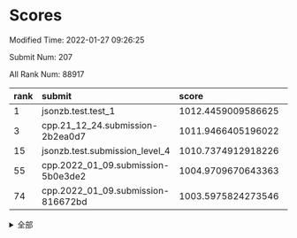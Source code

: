 # Scores

Modified Time: 2022-01-27 09:26:25

Submit Num: 207

All Rank Num: 88917

| rank |               submit               |       score        |       sigma        | pk_num |
| :--- | :--------------------------------- | :----------------- | :----------------- | :----- |
| 1    | jsonzb.test.test_1                 | 1012.4459009586625 | 0.7865502402393244 | 1718   |
| 3    | cpp.21_12_24.submission-2b2ea0d7   | 1011.9466405196022 | 0.7962487026531595 | 1716   |
| 15   | jsonzb.test.submission_level_4     | 1010.7374912918226 | 0.7592411798039805 | 1722   |
| 55   | cpp.2022_01_09.submission-5b0e3de2 | 1004.9709670643363 | 0.7181108576713487 | 1717   |
| 74   | cpp.2022_01_09.submission-816672bd | 1003.5975824273546 | 0.7191732275243065 | 1717   |


<details>
<summary>全部</summary>

| rank |                 submit                 |       score        |       sigma        | pk_num |
| :--- | :------------------------------------- | :----------------- | :----------------- | :----- |
| 1    | jsonzb.test.test_1                     | 1012.4459009586625 | 0.7865502402393244 | 1718   |
| 2    | gobigger.level_3.submission_level_3_29 | 1012.0245271699885 | 0.7638666425696309 | 1718   |
| 3    | cpp.21_12_24.submission-2b2ea0d7       | 1011.9466405196022 | 0.7962487026531595 | 1716   |
| 4    | gobigger.level_3.submission_level_3_31 | 1011.9201891171385 | 0.7718420018042971 | 1721   |
| 5    | gobigger.level_3.submission_level_3_2  | 1011.6325352093951 | 0.7737609216152734 | 1722   |
| 6    | gobigger.level_3.submission_level_3_44 | 1011.5403675259822 | 0.7668746364163213 | 1718   |
| 7    | gobigger.level_3.submission_level_3_48 | 1011.2064378953949 | 0.7829296176324378 | 1719   |
| 8    | gobigger.level_3.submission_level_3_30 | 1011.1202628081775 | 0.755174246325857  | 1715   |
| 9    | gobigger.level_3.submission_level_3_6  | 1011.1168997225328 | 0.7740450562473822 | 1717   |
| 10   | gobigger.level_3.submission_level_3_20 | 1011.00784413575   | 0.766455636905632  | 1721   |
| 11   | gobigger.level_3.submission_level_3_9  | 1011.0047198933283 | 0.7449894301264952 | 1716   |
| 12   | gobigger.level_3.submission_level_3_43 | 1010.9216514942163 | 0.78803138931466   | 1712   |
| 13   | gobigger.level_3.submission_level_3_49 | 1010.8357754378284 | 0.7791103572029383 | 1722   |
| 14   | gobigger.level_3.submission_level_3_27 | 1010.7656227638333 | 0.7524136873469661 | 1715   |
| 15   | jsonzb.test.submission_level_4         | 1010.7374912918226 | 0.7592411798039805 | 1722   |
| 16   | gobigger.level_3.submission_level_3_41 | 1010.6641780647554 | 0.767603733027901  | 1716   |
| 17   | gobigger.level_3.submission_level_3_24 | 1010.6325738018002 | 0.7706778300328972 | 1717   |
| 18   | gobigger.level_3.submission_level_3_26 | 1010.6117811795893 | 0.770710257661502  | 1720   |
| 19   | gobigger.level_3.submission_level_3_32 | 1010.5695282616756 | 0.7559588793905211 | 1722   |
| 20   | gobigger.level_3.submission_level_3_11 | 1010.4858680353174 | 0.7631960999169345 | 1719   |
| 21   | gobigger.level_3.submission_level_3_16 | 1010.4336662477326 | 0.774867907335606  | 1719   |
| 22   | gobigger.level_3.submission_level_3_0  | 1010.4222325205131 | 0.7622157627862015 | 1714   |
| 23   | gobigger.level_3.submission_level_3_40 | 1010.3389491474571 | 0.7503018500235152 | 1719   |
| 24   | gobigger.level_3.submission_level_3_42 | 1010.3329033006198 | 0.7847399482210954 | 1717   |
| 25   | gobigger.level_3.submission_level_3_28 | 1010.3194833471798 | 0.7639069056234654 | 1721   |
| 26   | gobigger.level_3.submission_level_3_1  | 1010.2255060619661 | 0.7364339257272965 | 1717   |
| 27   | gobigger.level_3.submission_level_3_34 | 1010.1989341491595 | 0.7521285436767248 | 1719   |
| 28   | gobigger.level_3.submission_level_3_39 | 1010.1937537895006 | 0.7528578697312095 | 1722   |
| 29   | gobigger.level_3.submission_level_3_35 | 1010.1488212573162 | 0.75340160946626   | 1714   |
| 30   | gobigger.level_3.submission_level_3_7  | 1010.0697378672987 | 0.7727956352097687 | 1719   |
| 31   | gobigger.level_3.submission_level_3_25 | 1010.0309390677388 | 0.7816970992391907 | 1719   |
| 32   | gobigger.level_3.submission_level_3_12 | 1010.0290191909263 | 0.7683453712785091 | 1722   |
| 33   | gobigger.level_3.submission_level_3_21 | 1009.9296983004702 | 0.7587583222648743 | 1717   |
| 34   | gobigger.level_3.submission_level_3_18 | 1009.8906580910137 | 0.736874078796478  | 1719   |
| 35   | gobigger.level_3.submission_level_3_10 | 1009.882184791718  | 0.7432101515634435 | 1720   |
| 36   | gobigger.level_3.submission_level_3_22 | 1009.8354256639421 | 0.7846823131136287 | 1723   |
| 37   | gobigger.level_3.submission_level_3_38 | 1009.7049583586846 | 0.7609702245925482 | 1715   |
| 38   | gobigger.level_3.submission_level_3_8  | 1009.661141188832  | 0.752792197602502  | 1713   |
| 39   | gobigger.level_3.submission_level_3_3  | 1009.6545858255267 | 0.7481824005638581 | 1716   |
| 40   | gobigger.level_3.submission_level_3_46 | 1009.6068206396136 | 0.737195147339293  | 1717   |
| 41   | gobigger.level_3.submission_level_3_15 | 1009.5788281884527 | 0.7539172030446986 | 1715   |
| 42   | gobigger.level_3.submission_level_3_33 | 1009.573277934746  | 0.7318769529041231 | 1725   |
| 43   | gobigger.level_3.submission_level_3_5  | 1009.4850129122713 | 0.7411799183042297 | 1719   |
| 44   | gobigger.level_3.submission_level_3_13 | 1009.4566921764242 | 0.7734935160394584 | 1718   |
| 45   | gobigger.level_3.submission_level_3_47 | 1009.4281169870445 | 0.7453036343967239 | 1720   |
| 46   | gobigger.level_3.submission_level_3_36 | 1009.3553790505182 | 0.7493918778428355 | 1723   |
| 47   | gobigger.level_3.submission_level_3_4  | 1009.2789658117194 | 0.760074676461131  | 1716   |
| 48   | gobigger.level_3.submission_level_3_14 | 1009.263219298929  | 0.7394395883766588 | 1719   |
| 49   | gobigger.level_3.submission_level_3_23 | 1009.1684202015962 | 0.7513216986954918 | 1718   |
| 50   | gobigger.level_3.submission_level_3_37 | 1009.0869793503047 | 0.745639384150162  | 1713   |
| 51   | gobigger.level_3.submission_level_3_17 | 1008.8901696760794 | 0.7390644164439112 | 1716   |
| 52   | gobigger.level_3.submission_level_3_45 | 1008.3040531026991 | 0.7398720599445818 | 1718   |
| 53   | gobigger.level_3.submission_level_3_19 | 1007.7775683538728 | 0.7320328697289932 | 1715   |
| 54   | gobigger.level_1.submission_level_1_20 | 1005.0918015556778 | 0.734633434654053  | 1715   |
| 55   | cpp.2022_01_09.submission-5b0e3de2     | 1004.9709670643363 | 0.7181108576713487 | 1717   |
| 56   | gobigger.level_1.submission_level_1_16 | 1004.8047294821689 | 0.741196457063206  | 1717   |
| 57   | gobigger.level_1.submission_level_1_45 | 1004.651067451363  | 0.7207495627748994 | 1718   |
| 58   | gobigger.level_1.submission_level_1_40 | 1004.6402203096712 | 0.7246139835468312 | 1720   |
| 59   | gobigger.level_1.submission_level_1_47 | 1004.5850161324507 | 0.7279470282543283 | 1720   |
| 60   | gobigger.level_1.submission_level_1_23 | 1004.4080574662631 | 0.7351524829903953 | 1717   |
| 61   | gobigger.level_1.submission_level_1_7  | 1004.4074948154104 | 0.7206026456365143 | 1718   |
| 62   | gobigger.level_1.submission_level_1_30 | 1004.2048081899269 | 0.7310010629319162 | 1717   |
| 63   | gobigger.level_1.submission_level_1_22 | 1004.16711634479   | 0.7199255203481054 | 1719   |
| 64   | gobigger.level_1.submission_level_1_6  | 1004.0905057090922 | 0.7213365337185405 | 1718   |
| 65   | gobigger.level_1.submission_level_1_42 | 1003.9987136332867 | 0.7139850729236337 | 1716   |
| 66   | gobigger.level_1.submission_level_1_27 | 1003.9414576619378 | 0.7131773049870401 | 1714   |
| 67   | gobigger.level_1.submission_level_1_17 | 1003.8947833880941 | 0.7171063132135534 | 1717   |
| 68   | gobigger.level_1.submission_level_1_39 | 1003.8168186470036 | 0.7135208384896761 | 1723   |
| 69   | gobigger.level_1.submission_level_1_43 | 1003.7967534998029 | 0.7170480876485362 | 1721   |
| 70   | gobigger.level_1.submission_level_1_49 | 1003.793823359346  | 0.7218850480338588 | 1719   |
| 71   | gobigger.level_1.submission_level_1_1  | 1003.7084068046149 | 0.7253348702450766 | 1724   |
| 72   | gobigger.level_1.submission_level_1_26 | 1003.6282772413556 | 0.7216651328132784 | 1718   |
| 73   | gobigger.level_1.submission_level_1_36 | 1003.5976990781984 | 0.7132601739567731 | 1722   |
| 74   | cpp.2022_01_09.submission-816672bd     | 1003.5975824273546 | 0.7191732275243065 | 1717   |
| 75   | gobigger.level_1.submission_level_1_28 | 1003.5889849678158 | 0.718150834416281  | 1716   |
| 76   | gobigger.level_1.submission_level_1_34 | 1003.5242396626988 | 0.7230936822650149 | 1719   |
| 77   | gobigger.level_1.submission_level_1_35 | 1003.4702814147487 | 0.7220142099320687 | 1718   |
| 78   | gobigger.level_1.submission_level_1_44 | 1003.4620509376111 | 0.7283063142947355 | 1718   |
| 79   | gobigger.level_1.submission_level_1_5  | 1003.4402437557347 | 0.7183555559170628 | 1716   |
| 80   | gobigger.level_1.submission_level_1_10 | 1003.4145495419418 | 0.731696788810856  | 1719   |
| 81   | gobigger.level_1.submission_level_1_24 | 1003.4102219179858 | 0.7145049947479073 | 1716   |
| 82   | gobigger.level_1.submission_level_1_3  | 1003.3939245876327 | 0.7129426966246702 | 1726   |
| 83   | gobigger.level_1.submission_level_1_32 | 1003.3905906387662 | 0.7135484549495468 | 1718   |
| 84   | gobigger.level_1.submission_level_1_25 | 1003.3509448011456 | 0.7223947300645123 | 1714   |
| 85   | gobigger.level_1.submission_level_1_19 | 1003.2106692922533 | 0.7068280581693238 | 1720   |
| 86   | gobigger.level_1.submission_level_1_21 | 1003.171396339835  | 0.7240158229936211 | 1719   |
| 87   | gobigger.level_1.submission_level_1_33 | 1003.1048607395431 | 0.7219584415580109 | 1721   |
| 88   | gobigger.level_1.submission_level_1_13 | 1003.0529418737888 | 0.7126576103410265 | 1716   |
| 89   | gobigger.level_1.submission_level_1_18 | 1003.0495710373154 | 0.7302177348322914 | 1715   |
| 90   | gobigger.level_1.submission_level_1_48 | 1002.9197755639947 | 0.7225920526567253 | 1719   |
| 91   | gobigger.level_1.submission_level_1_37 | 1002.8722789721865 | 0.7174822497969255 | 1718   |
| 92   | gobigger.level_1.submission_level_1_38 | 1002.8507287812993 | 0.7165661046846096 | 1714   |
| 93   | gobigger.level_1.submission_level_1_46 | 1002.8485528297507 | 0.7167865432127997 | 1720   |
| 94   | gobigger.level_1.submission_level_1_2  | 1002.8096966121258 | 0.7192766700228078 | 1718   |
| 95   | gobigger.level_1.submission_level_1_12 | 1002.8089145013945 | 0.7150276376561604 | 1722   |
| 96   | gobigger.level_1.submission_level_1_9  | 1002.7200739964106 | 0.7138540792362236 | 1718   |
| 97   | gobigger.level_1.submission_level_1_14 | 1002.6941570539117 | 0.7139907459459903 | 1720   |
| 98   | gobigger.level_1.submission_level_1_41 | 1002.6410317708688 | 0.7106327447867482 | 1719   |
| 99   | gobigger.level_1.submission_level_1_11 | 1002.3947906173977 | 0.7190528101111013 | 1719   |
| 100  | gobigger.level_1.submission_level_1_15 | 1002.0858597904705 | 0.7098380114126226 | 1719   |
| 101  | gobigger.level_1.submission_level_1_0  | 1002.0720922275722 | 0.7070163432176622 | 1716   |
| 102  | gobigger.level_1.submission_level_1_4  | 1001.9932943818078 | 0.7072430419234486 | 1721   |
| 103  | gobigger.level_1.submission_level_1_8  | 1001.845641360225  | 0.712139502271746  | 1716   |
| 104  | gobigger.level_1.submission_level_1_29 | 1001.3084930404776 | 0.714977953099592  | 1717   |
| 105  | gobigger.level_1.submission_level_1_31 | 1000.7303140765708 | 0.7039756702723018 | 1719   |
| 106  | gobigger.random.submission_random_30   | 996.8777919050119  | 0.6967545165632777 | 1720   |
| 107  | gobigger.random.submission_random_23   | 996.8725352549851  | 0.6951205714599027 | 1718   |
| 108  | gobigger.random.submission_random_14   | 996.8619513422382  | 0.7181346903842792 | 1716   |
| 109  | gobigger.random.submission_random_21   | 996.8248491365484  | 0.7194438641926157 | 1718   |
| 110  | gobigger.random.submission_random_38   | 996.6828427653519  | 0.7029064762252939 | 1720   |
| 111  | gobigger.random.submission_random_33   | 996.6696148735768  | 0.7218296529469198 | 1713   |
| 112  | gobigger.random.submission_random_6    | 996.6377188995606  | 0.71511332590332   | 1723   |
| 113  | gobigger.random.submission_random_37   | 996.5445541369535  | 0.7087478280054027 | 1716   |
| 114  | gobigger.random.submission_random_11   | 996.5158468309702  | 0.7150248154351889 | 1716   |
| 115  | gobigger.random.submission_random_9    | 996.4681269069298  | 0.7111922804304945 | 1718   |
| 116  | gobigger.random.submission_random_19   | 996.3709278660314  | 0.7144161127646026 | 1718   |
| 117  | gobigger.random.submission_random_48   | 996.3388522056631  | 0.7121426005450104 | 1717   |
| 118  | gobigger.random.submission_random_18   | 996.3082262035196  | 0.7040269868503968 | 1718   |
| 119  | gobigger.random.submission_random_39   | 996.269948018276   | 0.6975891279225784 | 1715   |
| 120  | gobigger.random.submission_random_28   | 996.2210161295737  | 0.7116926781934081 | 1716   |
| 121  | gobigger.random.submission_random_43   | 996.1310346894527  | 0.7261672133178069 | 1716   |
| 122  | gobigger.random.submission_random_5    | 996.0977697929193  | 0.716529582393114  | 1718   |
| 123  | gobigger.random.submission_random_46   | 996.0670879336476  | 0.7235525706177359 | 1720   |
| 124  | gobigger.random.submission_random_35   | 996.0519530463553  | 0.7019062791842311 | 1720   |
| 125  | gobigger.random.submission_random_41   | 996.0365742006162  | 0.7083832209780495 | 1719   |
| 126  | gobigger.random.submission_random_29   | 996.0349833336463  | 0.7139322135196806 | 1715   |
| 127  | gobigger.random.submission_random_40   | 996.0012288156596  | 0.711166075541958  | 1714   |
| 128  | gobigger.random.submission_random_22   | 995.9354862558085  | 0.7055028888847379 | 1721   |
| 129  | gobigger.random.submission_random_44   | 995.9077809230918  | 0.7124212031598102 | 1714   |
| 130  | gobigger.random.submission_random_3    | 995.8970697412183  | 0.7105710978792994 | 1719   |
| 131  | gobigger.random.submission_random_45   | 995.8372991600468  | 0.718534164750931  | 1725   |
| 132  | gobigger.random.submission_random_32   | 995.6901041128953  | 0.7410107065028617 | 1720   |
| 133  | gobigger.random.submission_random_2    | 995.6759800819352  | 0.7120257590279891 | 1719   |
| 134  | gobigger.random.submission_random_42   | 995.6748198743106  | 0.7099701482576863 | 1719   |
| 135  | gobigger.random.submission_random_4    | 995.6671404003772  | 0.7172327296977392 | 1724   |
| 136  | gobigger.random.submission_random_47   | 995.6141087389525  | 0.7309638906275425 | 1721   |
| 137  | gobigger.random.submission_random_36   | 995.5422609652161  | 0.7151679463270723 | 1717   |
| 138  | gobigger.random.submission_random_31   | 995.4730761629526  | 0.709402657121066  | 1721   |
| 139  | gobigger.random.submission_random_34   | 995.4687251705701  | 0.7150036349931574 | 1719   |
| 140  | gobigger.random.submission_random_13   | 995.459513626746   | 0.7114706239928725 | 1722   |
| 141  | gobigger.random.submission_random_49   | 995.4296356118226  | 0.7049916078098409 | 1715   |
| 142  | gobigger.random.submission_random_12   | 995.4243781906339  | 0.7151929566278068 | 1716   |
| 143  | gobigger.random.submission_random_1    | 995.3418130668496  | 0.7196321928129874 | 1717   |
| 144  | gobigger.random.submission_random_7    | 995.316857039438   | 0.7116108581525007 | 1714   |
| 145  | gobigger.random.submission_random_15   | 995.2824353661289  | 0.730992807440214  | 1716   |
| 146  | gobigger.random.submission_random_25   | 995.2629455901067  | 0.708454967768463  | 1719   |
| 147  | gobigger.random.submission_random_8    | 995.2457425468764  | 0.7144335959043542 | 1716   |
| 148  | gobigger.random.submission_random_24   | 995.166889736639   | 0.7096514129142867 | 1721   |
| 149  | gobigger.random.submission_random_10   | 995.1658862951109  | 0.7132638412309442 | 1721   |
| 150  | gobigger.random.submission_random_16   | 995.1195514461984  | 0.7172767254279471 | 1719   |
| 151  | gobigger.random.submission_random_17   | 995.0459572840371  | 0.7130183279979666 | 1716   |
| 152  | gobigger.random.submission_random_27   | 995.0310519225729  | 0.7138323248179165 | 1717   |
| 153  | gobigger.random.submission_random_26   | 994.9033607861509  | 0.7199132487739368 | 1717   |
| 154  | gobigger.random.submission_random_20   | 994.212187317174   | 0.7226581166082402 | 1715   |
| 155  | gobigger.random.submission_random_0    | 993.924505836355   | 0.7102490776423368 | 1721   |
| 156  | gobigger.level_2.submission_level_2_1  | 993.7601789469187  | 0.7401237260248819 | 1717   |
| 157  | gobigger.level_2.submission_level_2_39 | 993.5501965485478  | 0.7613955411356176 | 1720   |
| 158  | gobigger.level_2.submission_level_2_17 | 993.3422326384715  | 0.7413898470072602 | 1718   |
| 159  | gobigger.level_2.submission_level_2_2  | 993.3077339821127  | 0.731077239384839  | 1719   |
| 160  | gobigger.level_2.submission_level_2_46 | 993.2697364012496  | 0.7304751515048815 | 1719   |
| 161  | gobigger.level_2.submission_level_2_25 | 993.1755015290989  | 0.736010272682652  | 1715   |
| 162  | gobigger.level_2.submission_level_2_13 | 993.1712490498662  | 0.7418622538256502 | 1723   |
| 163  | gobigger.level_2.submission_level_2_34 | 992.8078660547748  | 0.7658502165363023 | 1716   |
| 164  | gobigger.level_2.submission_level_2_29 | 992.8056306781805  | 0.7256572603451916 | 1722   |
| 165  | gobigger.level_2.submission_level_2_49 | 992.7843374619677  | 0.73427781493823   | 1723   |
| 166  | gobigger.level_2.submission_level_2_11 | 992.5451050266935  | 0.7291153792106716 | 1720   |
| 167  | gobigger.level_2.submission_level_2_24 | 992.5225280983085  | 0.7414959730309484 | 1717   |
| 168  | gobigger.level_2.submission_level_2_23 | 992.4968513440789  | 0.743328745544701  | 1715   |
| 169  | gobigger.level_2.submission_level_2_26 | 992.377249998964   | 0.7302231388161022 | 1719   |
| 170  | gobigger.level_2.submission_level_2_41 | 992.3155181947449  | 0.7378240734529627 | 1718   |
| 171  | gobigger.level_2.submission_level_2_15 | 992.3114440809188  | 0.7429387768901935 | 1719   |
| 172  | gobigger.level_2.submission_level_2_31 | 992.2738481527238  | 0.7576252530674283 | 1717   |
| 173  | gobigger.level_2.submission_level_2_5  | 992.2697566248493  | 0.7473760420910939 | 1714   |
| 174  | gobigger.level_2.submission_level_2_38 | 992.2374538659707  | 0.7664426239817368 | 1715   |
| 175  | gobigger.level_2.submission_level_2_6  | 992.216591902712   | 0.7367836221982363 | 1719   |
| 176  | gobigger.level_2.submission_level_2_0  | 992.1241543905172  | 0.7565802177110297 | 1717   |
| 177  | gobigger.level_2.submission_level_2_3  | 992.0524523580156  | 0.7401388988505407 | 1717   |
| 178  | gobigger.level_2.submission_level_2_9  | 991.9740403021779  | 0.7390157096881093 | 1724   |
| 179  | gobigger.level_2.submission_level_2_35 | 991.8975021442166  | 0.7581147273628533 | 1721   |
| 180  | gobigger.level_2.submission_level_2_10 | 991.7896469901234  | 0.7525011215050784 | 1717   |
| 181  | gobigger.level_2.submission_level_2_18 | 991.7232976544178  | 0.753818906286586  | 1714   |
| 182  | gobigger.level_2.submission_level_2_4  | 991.6711945902745  | 0.7544984135204682 | 1723   |
| 183  | gobigger.level_2.submission_level_2_7  | 991.6517305732422  | 0.7398303716669736 | 1723   |
| 184  | gobigger.level_2.submission_level_2_27 | 991.625495996858   | 0.7426907524803278 | 1722   |
| 185  | gobigger.level_2.submission_level_2_21 | 991.6032870026438  | 0.7492599443493005 | 1719   |
| 186  | gobigger.level_2.submission_level_2_36 | 991.5923343384251  | 0.7582756922016406 | 1721   |
| 187  | gobigger.level_2.submission_level_2_32 | 991.5873168644177  | 0.7494365070633044 | 1721   |
| 188  | gobigger.level_2.submission_level_2_8  | 991.5864833039057  | 0.7429521882052869 | 1716   |
| 189  | gobigger.level_2.submission_level_2_48 | 991.5839610862924  | 0.7398388331687713 | 1715   |
| 190  | gobigger.level_2.submission_level_2_14 | 991.4617284366253  | 0.739077199389093  | 1718   |
| 191  | gobigger.level_2.submission_level_2_47 | 991.4371184700384  | 0.7488758313933839 | 1714   |
| 192  | gobigger.level_2.submission_level_2_20 | 991.3063313628919  | 0.7695190605924267 | 1713   |
| 193  | gobigger.level_2.submission_level_2_12 | 991.2114770208499  | 0.7497019975130722 | 1716   |
| 194  | gobigger.level_2.submission_level_2_16 | 991.1638123299991  | 0.7501989762666766 | 1717   |
| 195  | gobigger.level_2.submission_level_2_37 | 990.8607131487867  | 0.7683172604409135 | 1718   |
| 196  | gobigger.level_2.submission_level_2_40 | 990.8432822579163  | 0.7555947604893671 | 1720   |
| 197  | gobigger.level_2.submission_level_2_19 | 990.778920375514   | 0.7566993814432866 | 1720   |
| 198  | gobigger.level_2.submission_level_2_44 | 990.7516631406049  | 0.7478430038556951 | 1718   |
| 199  | gobigger.level_2.submission_level_2_42 | 990.7179009407472  | 0.7570746590336614 | 1720   |
| 200  | gobigger.level_2.submission_level_2_22 | 990.6550319584345  | 0.7621678122090472 | 1718   |
| 201  | gobigger.level_2.submission_level_2_45 | 990.5096152242494  | 0.7851180218126688 | 1723   |
| 202  | gobigger.level_2.submission_level_2_33 | 990.4688895993536  | 0.7851861295228119 | 1714   |
| 203  | gobigger.level_2.submission_level_2_28 | 990.3661629961784  | 0.7683979209204291 | 1723   |
| 204  | gobigger.level_2.submission_level_2_30 | 990.0667590716556  | 0.7620215047329513 | 1715   |
| 205  | gobigger.level_2.submission_level_2_43 | 989.4966273340744  | 0.7533464467783857 | 1720   |
| 206  | gobigger.none.submission_none_1        | 979.0925550178903  | 1.1904001522832295 | 1714   |
| 207  | gobigger.none.submission_none_0        | 975.463717438516   | 1.2885080189649039 | 1714   |

</details>